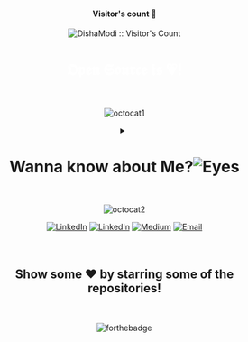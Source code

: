 <!--![github-header-image (2)](https://github.com/dishamodi0910/dishamodi0910/assets/106090499/d54107f2-b435-4210-9f03-13c7652c31eb) -->

<h4 align="center">Visitor's count 👀</h4>
<p align="center"><img src="https://profile-counter.glitch.me/{dishamodi0910}/count.svg" alt="DishaModi :: Visitor's Count" /></p>

<h1 align ="center" style="color : white;">𝕺𝖕𝖊𝖓 𝕾𝖔𝖚𝖗𝖈𝖊 𝖎𝖘 💗!</h1>
<br>
<div align = "center">
 
![octocat1](https://github.com/dishamodi0910/dishamodi0910/assets/106090499/cf24a3b1-b35f-405d-81c6-537dd08bf71d)


<details>
<summary><h1>Wanna know about Me?<img src="https://raw.githubusercontent.com/Tarikul-Islam-Anik/Animated-Fluent-Emojis/master/Emojis/Hand%20gestures/Eyes.png" alt="Eyes" width="55" height="55" /></h1></summary>
 
<br>


<!--[![Typing SVG](https://readme-typing-svg.demolab.com?font=Fira+Code&weight=700&size=35&pause=1000&color=E8B9F7&width=770&height=60&lines=Hello+Everyone!👋+Disha+here+(+o_o+);It's+so+Good+to+see+you+here!)](https://git.io/typing-svg) -->

![terminal (1)](https://github.com/dishamodi0910/dishamodi0910/assets/106090499/809b7c2f-d19a-4799-809f-ad5b0384ca69)


<div align = "center">
<b>

```diff
+@ @ @ @ @ @ @ @ @ @ @ @ @ @ @ @ @ @ @ @ @ @ @ @ @ @ @ @ @ @ @ @ @ @ @ @ @ @ @ @ +
 \                                                              o o              /
 /    Programming isn't what you know;                         _|_|_             \
 \    it's what you can figure out.                         <\/      \/>         /
 /       while(!success){                                   (| ^• •^  |)         \
 \            try{                                          (|   ‿    |)         /
 /                again();                                 </\ _ _ _ /\>         \
 \            }                                               _ _/ \_ _          /
 /            catch(Exception e){                            /         \         \
 \                print("Learnt something");                | |   |•  | |        /
 /            }                                             | |   |•  | |        \
 \        }                                                 / /   |•  \ \        /
 /                                                          \ \   |•  / /        \
+@ @ @ @ @ @ @ @ @ @ @ @ @ @ @ @ @ @ @ @ @ @ @ @ @ @ @ @ @ @ @ @ @ @ @ @ @ @ @ @ +
```

</b>
</div>

<details>
<summary style = "font-size : 40px;"><h1><img src="https://raw.githubusercontent.com/Tarikul-Islam-Anik/Animated-Fluent-Emojis/master/Emojis/People%20with%20professions/Astronaut%20Light%20Skin%20Tone.png" alt="Astronaut Light Skin Tone" width="50" height="50" />About Me!</h1></p></summary>
<b>
 <div align="left">
  
```python
class Computer_Engineer : 
    def __init__(self):
        self.name = "Disha Modi😇"
        self.currentRole = "Student"
        self.college = "Dharmsinh Desai University"
        self.email = "dishamodi3105@gmail.com"

    def fieldsExplored():
        self.canCodein = ["C","C++","C#","Python","JavaScript"]
        self.interestedIn = ["Machine Learning", "Deep Learning", "Image Processing", "Web Development", "Android Development"]
        
    def futureGoals():
        self.goals = ["Exploring the world of Open Source😃", "Increasing Network"]

    def say_Hi():
        print("Thank you for visiting my profile! I hope you would love it!")

me = Computer_Engineer()
me.say_Hi()
```
</div>
</b>
</details>

<details>
<summary style = "font-size : 40px;"><h1><img src="https://raw.githubusercontent.com/Tarikul-Islam-Anik/Animated-Fluent-Emojis/master/Emojis/Objects/Bar%20Chart.png" alt="Bar Chart" width="40" height="40" />&nbsp;GitHub Stats </h1></p></summary>

<p align="center">
<img src="http://github-profile-summary-cards.vercel.app/api/cards/profile-details?username=dishamodi0910&theme=radical">
<img src="http://github-profile-summary-cards.vercel.app/api/cards/repos-per-language?username=dishamodi0910&theme=radical">
<img src="http://github-profile-summary-cards.vercel.app/api/cards/most-commit-language?username=dishamodi0910&theme=radical">
<img src="http://github-profile-summary-cards.vercel.app/api/cards/stats?username=dishamodi0910&theme=radical">
<img src="http://github-profile-summary-cards.vercel.app/api/cards/productive-time?username=dishamodi0910&theme=radical&utcOffset=8">
<a href="https://github.com/ashutosh00710/github-readme-activity-graph"><img alt="Disha's Activity Graph" src="https://github-readme-activity-graph.vercel.app/graph/?username=dishamodi0910&bg_color=1F222E&color=F8D866&line=F85D7F&point=FFFFFF&hide_border=true" /></a>
</p>
</details>

<details>
<summary style = "font-size : 40px;"><h1><img src="https://raw.githubusercontent.com/Tarikul-Islam-Anik/Animated-Fluent-Emojis/master/Emojis/Activities/Trophy.png" alt="Trophy" width="50" height="50" />GitHub Trophies!</h1></p></summary>
<img src="https://github-profile-trophy.vercel.app/?username=dishamodi0910&theme=discord&column=4&no-bg=true&margin-w=15&margin-h=10" width=80%>
</details>

<details>
<summary style = "font-size : 40px;"><h1><img src="https://raw.githubusercontent.com/Tarikul-Islam-Anik/Animated-Fluent-Emojis/master/Emojis/Objects/Hammer%20and%20Wrench.png" alt="Hammer and Wrench" width="55" height="55" />Skill Set!</h1></p></summary>
 <div>
  
 [![My Skills](https://skillicons.dev/icons?i=py,pytorch,tensorflow,arduino,c,cs,cpp,html,bootstrap,css,react,js,php,django,flask,mysql,md,unity,atom,eclipse,emacs,figma,idea,vscode&perline=8)](https://skillicons.dev)

 </div>
</details>

<details>
<summary style = "font-size : 40px;"><h1><img src="https://raw.githubusercontent.com/Tarikul-Islam-Anik/Animated-Fluent-Emojis/master/Emojis/Objects/Bookmark.png" alt="Bookmark" width="35" height="35" />&nbsp;Articles :))</h1></p></summary>

|<a href="https://medium.com/@dishamodi9000/types-of-machine-learning-5b06c3116cb" style="color:white;">Types of Machine Learning</a>|<a href="https://medium.com/@dishamodi9000/automated-machine-learning-298eb2fe56ef">Automated Machine Learning</a>|<a href="https://medium.com/@dishamodi9000/pip-v-s-conda-c4e48788cf0b">Pip v/s Conda</a>|
|:---:|:---:|:---:|
|<a href="https://medium.com/@dishamodi9000/types-of-machine-learning-5b06c3116cb"><img src="src\7.png"></a>|<a href="https://medium.com/@dishamodi9000/automated-machine-learning-298eb2fe56ef"><img src="src\5.png"></a>|<a href="https://medium.com/@dishamodi9000/pip-v-s-conda-c4e48788cf0b"><img src="src\3.png"></a>|

|<a href="https://medium.com/@dishamodi9000/stepping-into-data-preparation-f85cc337d1fa">Stepping in Data Preparation</a>|<a href="https://medium.com/@dishamodi9000/adversarial-machine-learning-c5121172e96b">Adversarial Machine Learning</a>|<a href="https://medium.com/@dishamodi9000/computer-vision-everything-you-need-to-know-e9d9d50a438b">Computer Vision</a>|
|:---:|:---:|:---:|
|<a href="https://medium.com/@dishamodi9000/stepping-into-data-preparation-f85cc337d1fa"><img src="src\2.png"></a>|<a href="https://medium.com/@dishamodi9000/adversarial-machine-learning-c5121172e96b"><img src="src\4.png"></a>|<a href="https://medium.com/@dishamodi9000/computer-vision-everything-you-need-to-know-e9d9d50a438b"><img src="src\8.png"></a>|

</details>

<details>
<summary style = "font-size : 40px;"><h1><img src="https://raw.githubusercontent.com/Tarikul-Islam-Anik/Animated-Fluent-Emojis/master/Emojis/Smilies/Red%20Heart.png" alt="Red Heart" width="50" height="50" />&nbsp;Things I love!</h1></p></summary>

|||||||`P`||||||
|-|-|-|-|-|-|-|-|-|-|-|-|
|`L`|`I`|`N`|`G`|`U`|`I`|`S`|`T`|`I`|`C`|||
|||||||`Y`|||`O`|||
|||||||`C`|||`D`|`E`|`V`|
|||||||`H`|||`E`|||
||||||`B`|`O`|`O`|`K`|`S`|||
|||||||`L`||||||
|||||||`O`||||||
|||`D`|`E`|`S`|`I`|`G`|`N`|||||
|||`S`||||`Y`||||||
|||`A`||||||||||

 
</details>
</details>

<br>

![octocat2](https://github.com/dishamodi0910/dishamodi0910/assets/106090499/3058cb25-c0a3-4a24-97f1-f131198dc065)



</div>

<div align=center>
 <a href="https://twitter.com/DishaModi3105"><img src="https://img.shields.io/static/v1?style=for-the-badge&message=Twitter&color=darkblue&logo=Twitter&logoColor=FFFFFF&label=" alt="LinkedIn" /></a>
  <a href="https://www.linkedin.com/in/disha-modi-32598a241"><img src="https://img.shields.io/static/v1?style=for-the-badge&message=LinkedIn&color=0A66C2&logo=LinkedIn&logoColor=FFFFFF&label=" alt="LinkedIn" /></a>
  <a href="http://medium.com/@dishamodi9000"><img src="https://img.shields.io/static/v1?style=for-the-badge&message=Medium&color=000000&logo=medium&logoColor=FFFFFF&label=" alt="Medium" /></a>
  <a href="mailto:dishamodi3105@gmail.com"><img alt="Email" src="https://img.shields.io/static/v1?style=for-the-badge&message=Gmail&color=darkgreen&logo=Gmail&logoColor=FFFFFF&label=" /></a>
</div>
<br>
<br>
<b>
<div align = "center">
  <h2>Show some ❤️ by starring some of the repositories!</h2>
</div>
</b>

<br> 
<div align = "center">
 
 ![forthebadge](https://forthebadge.com/images/badges/built-with-love.svg)

 <br>
 <br>
 
</center>


<!-- ![result (1)](https://github.com/dishamodi0910/dishamodi0910/assets/106090499/1e8fcc0f-66fa-444a-aee7-a06512bcb723)
